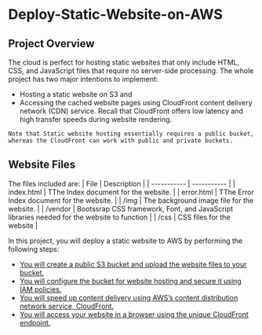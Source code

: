 # Deploy-Static-Website-on-AWS

## Project Overview
The cloud is perfect for hosting static websites that only include HTML, CSS, and JavaScript files that require no server-side processing. The whole project has two major intentions to implement:

- Hosting a static website on S3 and
- Accessing the cached website pages using CloudFront content delivery network (CDN) service. Recall that CloudFront offers low latency and high transfer speeds during website rendering.

```
Note that Static website hosting essentially requires a public bucket, whereas the CloudFront can work with public and private buckets.
```
## Website Files
The files included are: 
| File      | Description |
| ----------- | ----------- |
| index.html      | TThe Index document for the website.      |
| error.html      | TThe Error Index document for the website.      |
| /img            | The background image file for the website.       |
| /vendor         | Bootssrap CSS framework, Font, and JavaScript libraries needed for the website to function     |
| /css            | CSS files for the website       |



In this project, you will deploy a static website to AWS by performing the following steps:

- [You will create a public S3 bucket and upload the website files to your bucket.](https://github.com/sateeshfrnd/Deploy-Static-Website-on-AWS/blob/main/1-Create%20S3%20Bucket%20and%20upload%20website%20files.md)
- [You will configure the bucket for website hosting and secure it using IAM policies.](https://github.com/sateeshfrnd/Deploy-Static-Website-on-AWS/blob/main/2-Configure%20and%20Secure%20S3%20Bucket.md)
- [You will speed up content delivery using AWS’s content distribution network service, CloudFront.](https://github.com/sateeshfrnd/Deploy-Static-Website-on-AWS/blob/main/3-Distribute%20Website%20via%20CDN.md)
- [You will access your website in a browser using the unique CloudFront endpoint.](https://github.com/sateeshfrnd/Deploy-Static-Website-on-AWS/blob/main/4-Access%20Website.md)

